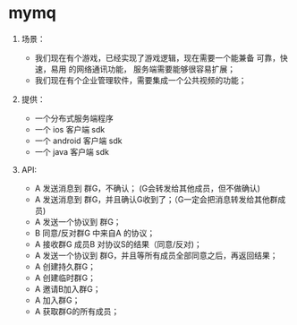 # mymq

1.  场景：
    * 我们现在有个游戏，已经实现了游戏逻辑，现在需要一个能兼备 可靠，快速，易用 的网络通讯功能， 服务端需要能够很容易扩展；
    * 我们现在有个企业管理软件，需要集成一个公共视频的功能；
    
    
2.  提供：
    * 一个分布式服务端程序
    * 一个 ios 客户端 sdk
    * 一个 android 客户端 sdk
    * 一个 java 客户端 sdk


3.  API:
    * A 发送消息到 群G，不确认； (G会转发给其他成员，但不做确认) <tcp>
    * A 发送消息到 群G，并且确认G收到了；（G一定会把消息转发给其他群成员)
    * A 发送一个协议到 群G；
    * B 同意/反对群G 中来自A 的协议；
    * A 接收群G 成员B 对协议S的结果（同意/反对)；
    * A 发送一个协议到 群G，并且等所有成员全部同意之后，再返回结果；
    * A 创建持久群G；
    * A 创建临时群G；
    * A 邀请B加入群G；
    * A 加入群G；
    * A 获取群G的所有成员；
